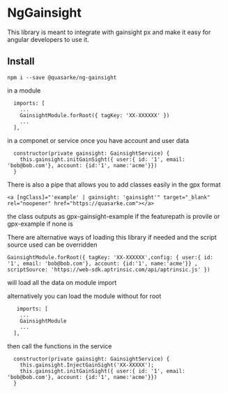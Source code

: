 # NgGainsight

This library is meant to integrate with gainsight px and make it easy for angular developers to use it.


## Install

```
npm i --save @quasarke/ng-gainsight
```
in a module
```
  imports: [
    ...
    GainsightModule.forRoot({ tagKey: 'XX-XXXXXX' })
    ...
  ],
```
in a componet or service once you have account and user data

```
  constructor(private gainsight: GainsightService) {
    this.gainsight.initGainSight({ user:{ id: '1', email: 'bob@bob.com'}, account: {id:'1', name:'acme'}})
  }
```
There is also a pipe that allows you to add classes easily in the gpx format

```
<a [ngClass]="'example' | gainsight: 'gainsight'" target="_blank" rel="noopener" href="https://quasarke.com"></a>
```
the class outputs as gpx-gainsight-example if the featurepath is provile or gpx-example if none is

There are alternative ways of loading this library if needed and the script source used can be overridden 

```
GainsightModule.forRoot({ tagKey: 'XX-XXXXXX',config: { user:{ id: '1', email: 'bob@bob.com'}, account: {id:'1', name:'acme'}} , scriptSource: 'https://web-sdk.aptrinsic.com/api/aptrinsic.js' })
```
will load all the data on module import

alternatively you can load the module without for root

```
   imports: [
    ...
    GainsightModule
    ...
  ],
```
then call the functions in the service

```
  constructor(private gainsight: GainsightService) {
    this.gainsight.InjectGainSight('XX-XXXXX'); 
    this.gainsight.initGainSight({ user:{ id: '1', email: 'bob@bob.com'}, account: {id:'1', name:'acme'}})
  }
```


